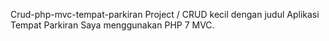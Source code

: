 Crud-php-mvc-tempat-parkiran
Project / CRUD kecil dengan judul Aplikasi Tempat Parkiran Saya menggunakan PHP 7 MVC.
